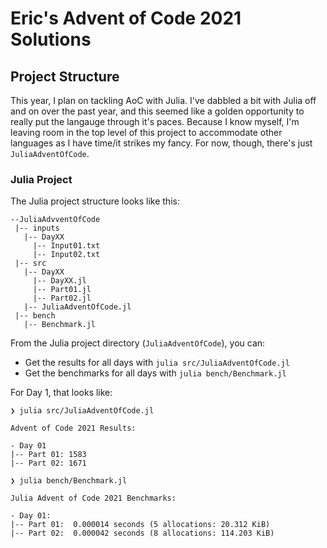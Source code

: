 # Eric's Advent of Code 2021 Solutions

## Project Structure

This year, I plan on tackling AoC with Julia. I've dabbled a bit with Julia off and on
over the past year, and this seemed like a golden opportunity to really put the langauge
through it's paces. Because I know myself, I'm leaving room in the top level of this 
project to accommodate other languages as I have time/it strikes my fancy. For now,
though, there's just `JuliaAdventOfCode`.

### Julia Project

The Julia project structure looks like this:

```
--JuliaAdvventOfCode
 |-- inputs
   |-- DayXX
     |-- Input01.txt
     |-- Input02.txt
 |-- src
   |-- DayXX
     |-- DayXX.jl
     |-- Part01.jl
     |-- Part02.jl
   |-- JuliaAdventOfCode.jl
 |-- bench
   |-- Benchmark.jl
```

From the Julia project directory (`JuliaAdventOfCode`), you can:

- Get the results for all days with `julia src/JuliaAdventOfCode.jl`
- Get the benchmarks for all days with `julia bench/Benchmark.jl`

For Day 1, that looks like:

```
❯ julia src/JuliaAdventOfCode.jl 

Advent of Code 2021 Results:

- Day 01
|-- Part 01: 1583
|-- Part 02: 1671
```

```
❯ julia bench/Benchmark.jl

Julia Advent of Code 2021 Benchmarks:

- Day 01:
|-- Part 01:  0.000014 seconds (5 allocations: 20.312 KiB)
|-- Part 02:  0.000042 seconds (8 allocations: 114.203 KiB)
```
